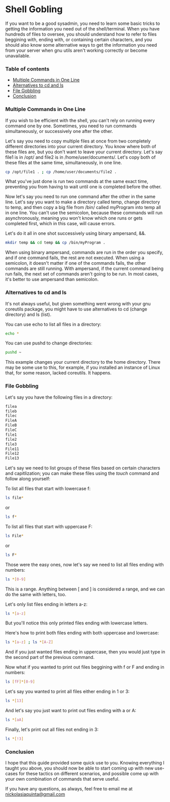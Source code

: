 # Shell Gobling
If you want to be a good sysadmin, you need to learn some basic tricks to getting the information you need out of the shell/terminal. When you have hundreds of files to oversee, you should understand how to refer to files beggining with, ending with, or containing certain characters, and you should also know some alternative ways to get the information you need from your server when gnu utils aren't working correctly or become unavailable.

### Table of contents
 - [Multiple Commands in One Line](#multiple-commands-in-one-line)
 - [Alternatives to cd and ls](#alternatives-to-cd-and-ls)
 - [File Gobbling](#file-gobbling)
 - [Conclusion](#conclusion)

### Multiple Commands in One Line
If you wish to be efficient with the shell, you can't rely on running every command one by one. Sometimes, you need to run commands simultaneously, or successively one after the other.

Let's say you need to copy multiple files at once from two completely different directories into your current directory. You know where both of these files are, but you don't want to leave your current directory. Let's say file1 is in /opt/ and file2 is in /home/user/documents/. Let's copy both of these files at the same time, simultaneously, in one line.
```bash
cp /opt/file1 . ; cp /home/user/documents/file2 .
```

What you've just done is run two commands at the same exact time, preventing you from having to wait until one is completed before the other.

Now let's say you need to run one command after the other in the same line. Let's say you want to make a directory called temp, change directory to temp, and then copy a big file from /bin/ called myProgram into temp all in one line. You can't use the semicolon, because these commands will run asynchronously, meaning you won't know which one runs or gets completed first, which in this case, will cause errors.

Let's do it all in one shot successively using binary ampersand, &&.
```bash
mkdir temp && cd temp && cp /bin/myProgram .
```

When using binary ampersand, commands are run in the order you specify, and if one command fails, the rest are not executed. When using a semicolon, it doesn't matter if one of the commands fails, the other commands are still running. With ampersand, if the current command being run fails, the next set of commands aren't going to be run. In most cases, it's better to use ampersand than semicolon.

### Alternatives to cd and ls
It's not always useful, but given something went wrong with your gnu coreutils package, you might have to use alternatives to cd (change directory) and ls (list).

You can use echo to list all files in a directory:
```bash
echo *
```

You can use pushd to change directories:
```bash
pushd ~
```

This example changes your current directory to the home directory. There may be some use to this, for example, if you installed an instance of Linux that, for some reason, lacked coreutils. It happens.

### File Gobbling
Let's say you have the following files in a directory:
```bash
filea
fileb
filec
FileA
FileB
FileC
file1
file2
file3
File11
File12
File13
```

Let's say we need to list groups of these files based on certain characters and capitlization; you can make these files using the *touch* command and follow along yourself:

To list all files that start with lowercase f:
```bash
ls file*
```

or

```bash
ls f*
```

To list all files that start with uppercase F:
```bash
ls File*
```

or

```bash
ls F*
```

Those were the easy ones, now let's say we need to list all files ending with numbers:
```bash
ls *[0-9]
```

This is a range. Anything between [ and ] is considered a range, and we can do the same with letters, too.

Let's only list files ending in letters a-z:
```bash
ls *[a-z]
```

But you'll notice this only printed files ending with lowercase letters.

Here's how to print both files ending with both uppercase and lowercase:
```bash
ls *[a-z] ; ls *[A-Z]
```

And if you just wanted files ending in uppercase, then you would just type in the second part of the previous command.

Now what if you wanted to print out files beggining with f or F and ending in numbers:
```bash
ls [fF]*[0-9]
```

Let's say you wanted to print all files either ending in 1 or 3:
```bash
ls *[13]
```

And let's say you just want to print out files ending with a or A:
```bash
ls *[aA]
```

Finally, let's print out all files not ending in 3:
```bash
ls *[!3]
```

### Conclusion
I hope that this guide provided some quick use to you. Knowing everything I taught you above, you should now be able to start coming up with new use-cases for these tactics on different scenarios, and possible come up with your own combination of commands that serve useful.

If you have any questions, as always, feel free to email me at nickolasiaquinta@gmail.com
